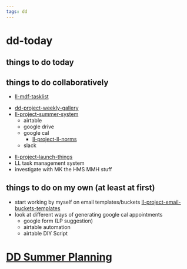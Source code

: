 ```yaml
---
tags: dd
---
```


# dd-today

## things to do today


## things to do collaboratively
* [ll-mdf-tasklist](/K0GEYCJsSJ2MQfeKUo9wUQ)
- [dd-project-weekly-gallery](/xl0GCcu8QBS38DQKSguTEQ)
- [ll-project-summer-system](https://hackmd.io/L1bJvNwkQkKlsN567JinsQ?view)
    * airtable
    * google drive
    * google cal
        * [ll-project-ll-norms](https://hackmd.io/bTQn-2m1RAq1C7g7vT-a8Q?view)
    * slack
* [ll-project-launch-things](https://hackmd.io/L19Oqrg-SuK5JqjjK7WRzQ?view)
* LL task management system
* investigate with MK the HMS MMH stuff

## things to do on my own (at least at first)
* start working by myself on email templates/buckets [ll-project-email-buckets-templates](/iZTePutxRi2gWhxNXh6nXQ)
* look at different ways of generating google cal appointments
    * google form (LP suggestion)
    * airtable automation
    * airtable DIY Script

# [DD Summer Planning](https://hackmd.io/oFRUgKdfRwOqvngqo7WtXg?view)


